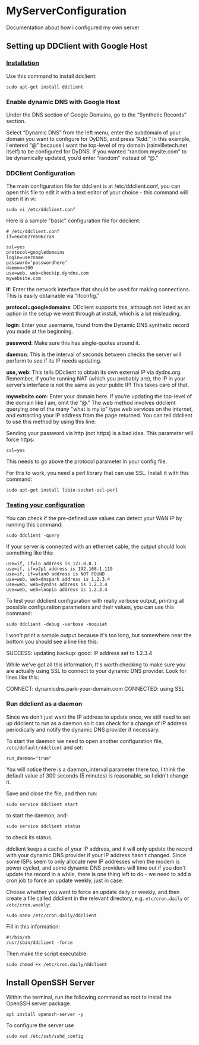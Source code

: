 # MyServerConfiguration
Documentation about how i configured my own server

## Setting up DDClient with Google Host 

### [Installation](https://samhobbs.co.uk/2015/01/dynamic-dns-ddclient-raspberry-pi-and-ubuntu)

Use this command to install ddclient:
```
sudo apt-get install ddclient
```
### Enable dynamic DNS with Google Host

Under the DNS section of Google Domains, go to the “Synthetic Records” section.

Select “Dynamic DNS” from the left menu, enter the subdomain of your domain you want to configure for DyDNS, and press “Add.” In this example, I entered “@” because I want the top-level of my domain (rainvilletech.net itself) to be configured for DyDNS. If you wanted “random.mysite.com” to be dynamically updated, you’d enter “random” instead of “@.”

### DDClient Configuration

The main configuration file for ddclient is at /etc/ddclient.conf, you can open this file to edit it with a text editor of your choice - this command will open it in vi:

```
sudo vi /etc/ddclient.conf
```
Here is a sample "basic" configuration file for ddclient:

```
# /etc/ddclient.conf
if=enxb827eb06c7a8

ssl=yes
protocol=googledomains
login=username
password=’passwordhere’
daemon=300
use=web, web=checkip.dyndns.com
mywebsite.com
```
**if**: Enter the network interface that should be used for making connections. This is easily obtainable via “ifconfig.”

**protocol=googledomains**: DDclient supports this, although not listed as an option in the setup we went through at install, which is a bit misleading.

**login**: Enter your username, found from the Dynamic DNS synthetic record you made at the beginning.

**password**: Make sure this has single-quotes around it.

**daemon**: This is the interval of seconds between checks the server will perform to see if its IP needs updating.

**use, web**: This tells DDclient to obtain its own external IP via dydns.org. Remember, if you’re running NAT (which you probably are), the IP in your server’s interface is not the same as your public IP! This takes care of that.

**mywebsite.com**: Enter your domain here. If you’re updating the top-level of the domain like I am, omit the “@.”
The web method involves ddclient querying one of the many "what is my ip" type web services on the internet, and extracting your IP address from the page returned. You can tell ddclient to use this method by using this line:

Sending your password via http (not https) is a bad idea. This parameter will force https:
```
ssl=yes
```

This needs to go above the protocol parameter in your config file.

For this to work, you need a perl library that can use SSL. Install it with this command:
```
sudo apt-get install libio-socket-ssl-perl
```
### [Testing your configuration](http://www.netinstructions.com/how-to-setup-dynamic-dns-for-home-computer-or-server/)

You can check if the pre-defined use values can detect your WAN IP by running this command:
```
sudo ddclient -query
```

If your server is connected with an ethernet cable, the output should look something like this:
```
use=if, if=lo address is 127.0.0.1
use=if, if=p2p1 address is 192.168.1.119
use=if, if=wlan0 address is NOT FOUND
use=web, web=dnspark address is 1.2.3.4
use=web, web=dyndns address is 1.2.3.4
use=web, web=loopia address is 1.2.3.4
```
To test your ddclient configuration with really verbose output, printing all possible configuration parameters and their values, you can use this command:
```
sudo ddclient -debug -verbose -noquiet
```
I won't print a sample output because it's too long, but somewhere near the bottom you should see a line like this:

SUCCESS:  updating backup: good: IP address set to 1.2.3.4

While we've got all this information, It's worth checking to make sure you are actually using SSL to connect to your dynamic DNS provider. Look for lines like this:

CONNECT:  dynamicdns.park-your-domain.com
CONNECTED:  using SSL

### Run ddclient as a daemon

Since we don't just want the IP address to update once, we still need to set up ddclient to run as a daemon so it can check for a change of IP address periodically and notify the dynamic DNS provider if necessary.

To start the daemon we need to open another configuration file, `/etc/default/ddclient` and set:
```
run_daemon="true"
```
You will notice there is a daemon_interval parameter there too, I think the default value of 300 seconds (5 minutes) is reasonable, so I didn't change it.

Save and close the file, and then run:
```
sudo service ddclient start
```
to start the daemon, and:
```
sudo service ddclient status
```
to check its status.

ddclient keeps a cache of your IP address, and it will only update the record with your dynamic DNS provider if your IP address hasn't changed. Since some ISPs seem to only allocate new IP addresses when the modem is power cycled, and some dynamic DNS providers will time out if you don't update the record in a while, there is one thing left to do - we need to add a cron job to force an update weekly, just in case.

Choose whether you want to force an update daily or weekly, and then create a file called ddclient in the relevant directory, e.g. `etc/cron.daily` or `/etc/cron.weekly`:
```
sudo nano /etc/cron.daily/ddclient
```
Fill in this information:
```
#!/bin/sh
/usr/sbin/ddclient -force
```
Then make the script executable:
```
sudo chmod +x /etc/cron.daily/ddclient
```
## Install OpenSSH Server

Within the terminal, run the following command as root to install the OpenSSH server package.
```
apt install openssh-server -y
```

To configure the server use 
```
sudo xed /etc/ssh/sshd_config
```
